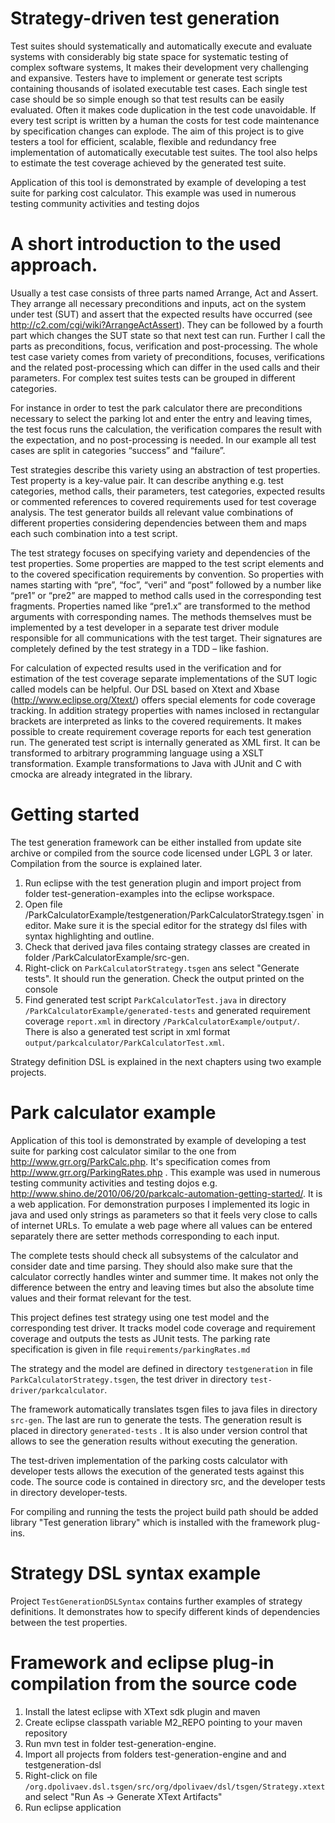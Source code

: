 Strategy-driven test generation
===============================


Test suites should systematically and automatically execute and evaluate systems with considerably big state space for systematic testing of complex software systems, It makes their development very challenging and expansive. Testers have to implement or generate test scripts containing thousands of isolated executable test cases. Each single test case should be so simple enough so that test results can be easily evaluated. Often it makes code duplication in the test code unavoidable. If every test script is written by a human the costs for test code maintenance by specification changes can explode. The aim of this project is to give testers a tool for efficient, scalable, flexible and redundancy free implementation of automatically executable test suites. The tool also helps to estimate the test coverage achieved by the generated test suite.

Application of this tool is demonstrated by example of developing a test suite for parking cost calculator. This example was used in numerous testing community activities and testing dojos 

A short introduction to the used approach.
=========================================

Usually a test case consists of three parts named Arrange, Act and Assert. They arrange all necessary preconditions and inputs, act on the system under test (SUT) and assert that the expected results have occurred (see http://c2.com/cgi/wiki?ArrangeActAssert). They can be followed by a fourth part which changes the SUT state so that next test can run. Further I call the parts as preconditions, focus, verification and post-processing. The whole test case variety comes from variety of preconditions, focuses, verifications and the related post-processing which can differ in the used calls and their parameters. For complex test suites tests can be grouped in different categories.

For instance in order to test the park calculator there are preconditions necessary to select the parking lot and enter the entry and leaving times, the test focus runs the calculation, the verification compares the result with the expectation, and no post-processing is needed. In our example all test cases are split in categories “success” and “failure”.

Test strategies describe this variety using an abstraction of test properties. Test property is a key-value pair. It can describe anything e.g. test categories, method calls, their parameters, test categories, expected results or commented references to covered requirements used for test coverage analysis. The test generator builds all relevant value combinations of different properties considering dependencies between them and maps each such combination into a test script.

The test strategy focuses on specifying variety and dependencies of the test properties. Some properties are mapped to the test script elements and to the covered specification requirements by convention. So properties with names starting with “pre”, “foc”, “veri” and “post” followed by a number like “pre1” or “pre2” are mapped to method calls used in the corresponding test fragments. Properties named like “pre1.x” are transformed to the method arguments with corresponding names.  The methods themselves must be implemented by a test developer in a separate test driver module responsible for all communications with the test target. Their signatures are completely defined by the test strategy in a TDD – like fashion.

For calculation of expected results used in the verification and for estimation of the test coverage separate implementations of the SUT logic called models can be helpful. Our DSL based on Xtext and Xbase (http://www.eclipse.org/Xtext/) offers special elements for code coverage tracking. In addition strategy properties with names inclosed in rectangular brackets are interpreted as links to the covered requirements. It makes possible to create requirement coverage reports for each test generation run.
The generated test script is internally generated as XML first. It can be transformed to arbitrary programming language using  a XSLT transformation. Example transformations to Java with JUnit and C with cmocka are already integrated in the library.

Getting started
===============
The test generation framework can be either installed from update site archive or compiled from the source code licensed under LGPL 3 or later. Compilation from the source is explained later.
  
1. Run eclipse with the test generation plugin and  import project from folder test-generation-examples into the eclipse workspace. 
2. Open file /ParkCalculatorExample/testgeneration/ParkCalculatorStrategy.tsgen` in editor. Make sure it is the special editor for the strategy dsl files with syntax highlighting and outline.
3. Check that derived java files containg strategy classes are created in folder /ParkCalculatorExample/src-gen.
4. Right-click on `ParkCalculatorStrategy.tsgen` ans select "Generate tests". It should run the generation. Check the output printed on the console
5. Find generated test script `ParkCalculatorTest.java` in directory `/ParkCalculatorExample/generated-tests` and generated requirement coverage `report.xml` in directory `/ParkCalculatorExample/output/`. There is also a generated test script in xml format `output/parkcalculator/ParkCalculatorTest.xml`.

Strategy definition DSL is explained in the next chapters using two example projects.

Park calculator example
===============================

Application of this tool is demonstrated by example of developing a test suite for parking cost calculator similar to the one from http://www.grr.org/ParkCalc.php. It's specification comes from http://www.grr.org/ParkingRates.php . This example was used in numerous testing community activities and testing dojos e.g. http://www.shino.de/2010/06/20/parkcalc-automation-getting-started/.  It is a web application. For demonstration purposes I implemented its logic in java and used only strings as parameters so that it feels very close to calls of internet URLs. To emulate a web page where all values can be entered separately there are setter methods corresponding to each input. 

The complete tests should check all subsystems of the calculator and consider date and time parsing. They should also make sure that the calculator correctly handles winter and summer time. It makes not only the difference between the entry and leaving times but also the absolute time values and their format relevant for the test.

This project defines test strategy using one test model and the corresponding test driver. It tracks model code coverage and requirement coverage and outputs the tests as JUnit tests. The parking rate specification is given in file `requirements/parkingRates.md`

The strategy and the model are defined in directory `testgeneration` in file `ParkCalculatorStrategy.tsgen`, the test driver in directory `test-driver/parkcalculator`.

The framework automatically translates tsgen files to java files in directory `src-gen`. The last are run to generate the tests. The generation result is placed in directory `generated-tests` . It is also under version control that allows to see the generation results without executing the generation.

The test-driven implementation of the parking costs calculator with developer tests allows the execution of the generated tests against this code. The source code is contained in directory src, and the developer tests in directory developer-tests.

For compiling and running the tests the project build path should be added library "Test generation library" which is installed with the framework plug-ins. 

Strategy DSL syntax example
============================

Project `TestGenerationDSLSyntax` contains further examples of strategy definitions. It demonstrates how to specify different kinds of dependencies between the test properties.

Framework and eclipse plug-in compilation from the source code
=========================================
1. Install the latest eclipse with XText sdk plugin and maven
2. Create eclipse classpath variable M2_REPO pointing to your maven repository
3. Run mvn test in folder test-generation-engine.
4. Import all projects from folders test-generation-engine and and testgeneration-dsl
5. Right-click on file `/org.dpolivaev.dsl.tsgen/src/org/dpolivaev/dsl/tsgen/Strategy.xtext` and select "Run As -> Generate XText Artifacts"
6. Run eclipse application
